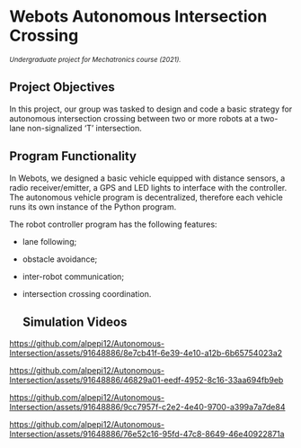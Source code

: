 # Webots Autonomous Intersection Crossing
 <sup>*Undergraduate  project for Mechatronics course (2021).*</sup>


 ## Project Objectives
In this project, our group was tasked to design and code a basic strategy for autonomous intersection crossing between two or more robots at a two-lane non-signalized ‘T’ intersection.


## Program Functionality
In Webots, we designed a basic vehicle equipped with distance sensors, a radio receiver/emitter, a GPS and LED lights to interface with the controller. The autonomous vehicle program is decentralized, therefore each vehicle runs its own instance of the Python program.

The robot controller program has the following features:
- lane following;
- obstacle avoidance;
- inter-robot communication;
- intersection crossing coordination.


  ## Simulation Videos



https://github.com/alpepi12/Autonomous-Intersection/assets/91648886/8e7cb41f-6e39-4e10-a12b-6b65754023a2


https://github.com/alpepi12/Autonomous-Intersection/assets/91648886/46829a01-eedf-4952-8c16-33aa694fb9eb


https://github.com/alpepi12/Autonomous-Intersection/assets/91648886/9cc7957f-c2e2-4e40-9700-a399a7a7de84


https://github.com/alpepi12/Autonomous-Intersection/assets/91648886/76e52c16-95fd-47c8-8649-46e40922871a


